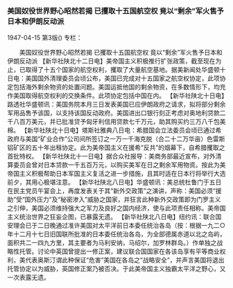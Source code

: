 ### 美国奴役世界野心昭然若揭  已攫取十五国航空权  竟以“剩余”军火售予日本和伊朗反动派

1947-04-15
第3版()
专栏：

　　美国奴役世界野心昭然若揭
    已攫取十五国航空权
    竟以“剩余”军火售予日本和伊朗反动派
    【新华社陕北十二日电】美帝国主义积极推行扩张政策，截至现在为止，已取得了十五个国家的航空权利，攫取了大量航空基地。据美新闻处华盛顿十日电：美国国外清理委员会顷公布，美国已完成对十五国家之航空权协定，此项协定包括海外剩余物资的处置问题。美国运抵他国的剩余物资，在多数情形下，均充作美国取得航空权利的交换条件。此项协定包括中国在内。
    【新华社陕北十日电】路透社华盛顿讯：美国务院本月三日发表美国已应伊朗政府之请求，拟将部分剩余军用品售予该国，以支持该国反动政府。美国进出口银行刻正考虑对奥地利贷款二千八百万美元，并已批准贷予匈牙利信用贷款七千万元，助其购买约三万八千包美棉。
    【新华社陕北十日电】塔斯社雅典八日电：希腊国会立法委员会顷已通过希政府与美国“矿业合作”公司间所签订之一万一千海克脱（合二十二万华亩）色雷斯铝矿区的五十年出租协定。此为美帝国主义在援希“反共”的烟幕下，自希腊攫取之首批特权。
    【新华社陕北十一日电】据合众社报导：美商务部最近宣布，对外清算委员会曾对日本贷款一千五百万元，以购买美军在日之剩余军用物资。按此为美帝国主义积极帮助日本军国主义复活之进一步措施，且其时适在日本行将举行大选前夕，其用心极堪注意。
    【新华社陕北八日电】华盛顿讯：美总统杜鲁门于五日在民主党员午宴会上，再度发表关于其“新外交政策”之演讲，声称：美国必须“援助”受“国外压力”及“秘密渗入”威胁之国家，并狂言此种新外交政策即为门罗主义之引伸，美国必须维持强大之军力及良好之国内经济，使与此项责任相称。美帝国主义统治世界之狂妄企图，已暴露无遗。
    【新华社陕北八日电】纽约讯：联合国安理会已于二日晚通过准许美国对太平洋前日本委任统治各岛（按：根据一九二○年十二月十七日旧国联所批准的日本委任统治各岛，为全部德属赤道以北之岛屿，面积共二一四九方里，其主要者为马利安纳，马绍尔，加罗林群岛。）作单独之战略性托管。讨论中英国曾提出一修正案，建议联合国国家在各该岛享有平等商业权利，美代表奥斯汀谓此种保证“危害”美国在各岛之“战略安全”，并声言美国将退出托管协定以为威胁，英国修正案乃被否决。于此美帝国主义独霸太平洋之野心，又一次表露无遗。
